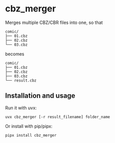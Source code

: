 # cbz_merger

Merges multiple CBZ/CBR files into one, so that 
```
comic/
├── 01.cbz
├── 02.cbz
└── 03.cbz
```

becomes

```
comic/
├── 01.cbz
├── 02.cbz
├── 03.cbz
└── result.cbz
```

## Installation and usage
Run it with uvx:

```
uvx cbz_merger [-r result_filename] folder_name
```

Or install with pip/pipx:

```
pipx install cbz_merger
```
